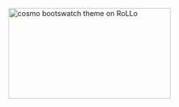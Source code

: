 <a href="themes/rollo-cosmo.png"><img src="themes/rollo-cosmo" alt="cosmo bootswatch theme on RoLLo" width="320" height="180"></a>
